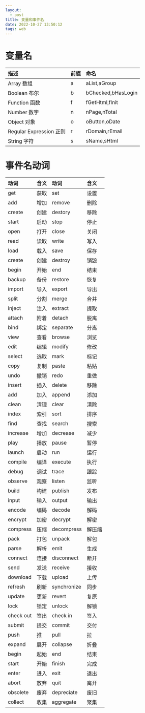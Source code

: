 ```yaml
---
layout:
  - post
title: 变量和事件名
date: 2022-10-27 13:50:12
tags: web
---
```


# 变量名

| 描述 |  前缀 | 命名 |  
|:-----|:------|:-----| 
| Array 数组 | a | aList,aGroup|  
| Boolean 布尔 | b | bChecked,bHasLogin |  
| Function 函数 | f | fGetHtml,fInit |  
| Number 数字 | n | nPage,nTotal |
| Object 对象 | o | oButton,oDate |
| Regular Expression 正则 | r | rDomain,rEmail |
| String 字符 | s | sName,sHtml |

# 事件名动词

|动词|含义|动词|含义|  
|:--|:--|:--|:--| 
|get |获取| set |设置|  
|add |增加|remove |删除|  
|create |创建|destory |移除| 
|start |启动|stop |停止|
|open |打开|close |关闭| 
|read |读取|write |写入|
|load |载入|save |保存|
|create |创建|destroy |销毁|  
|begin |开始|end |结束|  
|backup |备份|restore |恢复| 
|import |导入|export |导出| 
|split |分割|merge |合并|
|inject |注入|extract |提取|  
|attach |附着|detach |脱离| 
|bind |绑定|separate |分离|  
|view |查看|browse |浏览|
|edit |编辑|modify |修改| 
|select |选取|mark |标记| 
|copy |复制|paste |粘贴|  
|undo |撤销|redo |重做| 
|insert |插入|delete |移除|  
|add |加入|append |添加| 
|clean |清理|clear |清除|  
|index |索引|sort |排序| 
|find |查找|search |搜索|  
|increase |增加|decrease |减少|
|play |播放|pause |暂停|  
|launch |启动|run |运行| 
|compile |编译|execute |执行|  
|debug |调试|trace |跟踪|
|observe |观察|listen |监听|  
|build |构建|publish |发布| 
|input |输入|output |输出| 
|encode |编码|decode |解码|
|encrypt |加密|decrypt |解密| 
|compress |压缩|decompress |解压缩|  
|pack |打包|unpack |解包|  
|parse |解析|emit |生成|
|connect |连接|disconnect |断开|  
|send |发送|receive |接收| 
|download |下载|upload |上传| 
|refresh |刷新|synchronize |同步|  
|update |更新|revert |复原|  
|lock |锁定|unlock |解锁|
|check out |签出|check in |签入| 
|submit |提交|commit |交付| 
|push |推|pull |拉|  
|expand |展开|collapse |折叠| 
|begin |起始|end |结束|  
|start |开始|finish |完成|  
|enter |进入|exit |退出|  
|abort |放弃|quit |离开|  
|obsolete |废弃|depreciate |废旧| 
|collect |收集|aggregate |聚集|   

